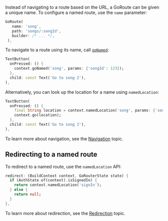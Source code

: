 Instead of navigating to a route based on the URL, a GoRoute can be given a unique
name. To configure a named route, use the `name` parameter:

```dart
GoRoute(
   name: 'song',
   path: 'songs/:songId',
   builder: /* ... */,
 ),
```

To navigate to a route using its name, call [`goNamed`](https://pub.dev/documentation/go_router_flow/latest/go_router_flow/GoRouter/goNamed.html):

```dart
TextButton(
  onPressed: () {
    context.goNamed('song', params: {'songId': 123});
  },
  child: const Text('Go to song 2'),
),
```

Alternatively, you can look up the location for a name using `namedLocation`:

```dart
TextButton(
  onPressed: () {
    final String location = context.namedLocation('song', params: {'songId': 123});
    context.go(location);
  },
  child: const Text('Go to song 2'),
),
```

To learn more about navigation, see the [Navigation][] topic.

## Redirecting to a named route
To redirect to a named route, use the `namedLocation` API:

```dart
redirect: (BuildContext context, GoRouterState state) {
  if (AuthState.of(context).isSignedIn) {
    return context.namedLocation('signIn');
  } else {
    return null;
  }   
},
```

To learn more about redirection, see the [Redirection][] topic.

[Navigation]: https://pub.dev/documentation/go_router_flow/latest/topics/Navigation-topic.html
[Redirection]: https://pub.dev/documentation/go_router_flow/latest/topics/Redirection-topic.html
